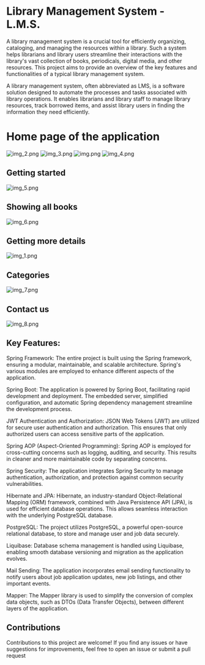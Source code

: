 # Library Management System - L.M.S.
A library management system is a crucial tool for efficiently organizing, cataloging, and managing the resources within a library. Such a system helps librarians and library users streamline their interactions with the library's vast collection of books, periodicals, digital media, and other resources. This project aims to provide an overview of the key features and functionalities of a typical library management system.

A library management system, often abbreviated as LMS, is a software solution designed to automate the processes and tasks associated with library operations. It enables librarians and library staff to manage library resources, track borrowed items, and assist library users in finding the information they need efficiently.
# Home page of the application
![img_2.png](readme_pics/img_2.png)
![img_3.png](readme_pics/img_3.png)
![img.png](readme_pics/img.png)
![img_4.png](readme_pics/img_4.png)

## Getting started
![img_5.png](readme_pics/img_5.png)
## Showing all books
![img_6.png](readme_pics/img_6.png)
## Getting more details
![img_1.png](readme_pics/img_1.png)
## Categories
![img_7.png](readme_pics/img_7.png)
## Contact us
![img_8.png](readme_pics/img_8.png)

## Key Features:

Spring Framework: The entire project is built using the Spring framework, ensuring a modular, maintainable, and scalable architecture. Spring's various modules are employed to enhance different aspects of the application.

Spring Boot: The application is powered by Spring Boot, facilitating rapid development and deployment. The embedded server, simplified configuration, and automatic Spring dependency management streamline the development process.

JWT Authentication and Authorization: JSON Web Tokens (JWT) are utilized for secure user authentication and authorization. This ensures that only authorized users can access sensitive parts of the application.

Spring AOP (Aspect-Oriented Programming): Spring AOP is employed for cross-cutting concerns such as logging, auditing, and security. This results in cleaner and more maintainable code by separating concerns.

Spring Security: The application integrates Spring Security to manage authentication, authorization, and protection against common security vulnerabilities.

Hibernate and JPA: Hibernate, an industry-standard Object-Relational Mapping (ORM) framework, combined with Java Persistence API (JPA), is used for efficient database operations. This allows seamless interaction with the underlying PostgreSQL database.

PostgreSQL: The project utilizes PostgreSQL, a powerful open-source relational database, to store and manage user and job data securely.

Liquibase: Database schema management is handled using Liquibase, enabling smooth database versioning and migration as the application evolves.

Mail Sending: The application incorporates email sending functionality to notify users about job application updates, new job listings, and other important events.

Mapper: The Mapper library is used to simplify the conversion of complex data objects, such as DTOs (Data Transfer Objects), between different layers of the application.

## Contributions
Contributions to this project are welcome! If you find any issues or have suggestions for improvements, feel free to open an issue or submit a pull request
